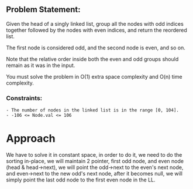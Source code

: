 ## Problem Statement:

Given the head of a singly linked list, group all the nodes with odd indices together followed by the nodes with even indices, and return the reordered list.

The first node is considered odd, and the second node is even, and so on.

Note that the relative order inside both the even and odd groups should remain as it was in the input.

You must solve the problem in O(1) extra space complexity and O(n) time complexity.

### Constraints:

    - The number of nodes in the linked list is in the range [0, 104].
    - -106 <= Node.val <= 106

# Approach

We have to solve it in constant space, in order to do it, we need to do the sorting in-place, we will maintain 2 pointer, first odd node, and even node (head & head->next), we will point the odd->next to the even's next node, and even->next to the new odd's next node, after it becomes null, we will simply point the last odd node to the first even node in the LL.